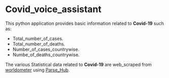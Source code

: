 # Covid_voice_assistant
This python application provides basic information related to **Covid-19** such as:
- Total_number_of_cases.
- Total_number_of_deaths.
- Number_of_cases_countrywise.
- Numbe_of_deaths_countrywise.

The various Statistical data related to **Covid-19** are web_scraped from [worldometer](https://www.worldometers.info/coronavirus/) using [Parse_Hub](https://www.parsehub.com/).
